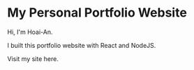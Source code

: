 # My Personal Portfolio Website

Hi, I'm Hoai-An.

I built this portfolio website with React and NodeJS.

Visit my site here.
